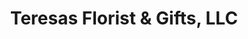 ---
title: "Teresas Florist & Gifts, LLC"
url: /cambridge/teresas-florist-und-gifts-llc/
shop: Blumen
---